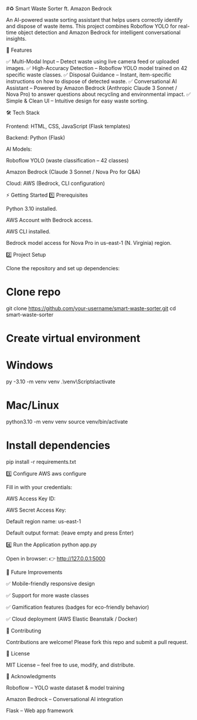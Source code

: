#♻️ Smart Waste Sorter ft. Amazon Bedrock

An AI-powered waste sorting assistant that helps users correctly identify and dispose of waste items.
This project combines Roboflow YOLO for real-time object detection and Amazon Bedrock for intelligent conversational insights.

🚀 Features

✅ Multi-Modal Input – Detect waste using live camera feed or uploaded images.
✅ High-Accuracy Detection – Roboflow YOLO model trained on 42 specific waste classes.
✅ Disposal Guidance – Instant, item-specific instructions on how to dispose of detected waste.
✅ Conversational AI Assistant – Powered by Amazon Bedrock (Anthropic Claude 3 Sonnet / Nova Pro) to answer questions about recycling and environmental impact.
✅ Simple & Clean UI – Intuitive design for easy waste sorting.

🛠️ Tech Stack

Frontend: HTML, CSS, JavaScript (Flask templates)

Backend: Python (Flask)

AI Models:

Roboflow YOLO (waste classification – 42 classes)

Amazon Bedrock (Claude 3 Sonnet / Nova Pro for Q&A)

Cloud: AWS (Bedrock, CLI configuration)

⚡ Getting Started
1️⃣ Prerequisites

Python 3.10 installed.

AWS Account with Bedrock access.

AWS CLI installed.

Bedrock model access for Nova Pro in us-east-1 (N. Virginia) region.

2️⃣ Project Setup

Clone the repository and set up dependencies:

# Clone repo
git clone https://github.com/your-username/smart-waste-sorter.git
cd smart-waste-sorter

# Create virtual environment
# Windows
py -3.10 -m venv venv
.\venv\Scripts\activate

# Mac/Linux
python3.10 -m venv venv
source venv/bin/activate

# Install dependencies
pip install -r requirements.txt

3️⃣ Configure AWS
aws configure


Fill in with your credentials:

AWS Access Key ID: <your-access-key>

AWS Secret Access Key: <your-secret-key>

Default region name: us-east-1

Default output format: (leave empty and press Enter)

4️⃣ Run the Application
python app.py


Open in browser:
👉 http://127.0.0.1:5000

🌱 Future Improvements

✅ Mobile-friendly responsive design

✅ Support for more waste classes

✅ Gamification features (badges for eco-friendly behavior)

✅ Cloud deployment (AWS Elastic Beanstalk / Docker)

🤝 Contributing

Contributions are welcome! Please fork this repo and submit a pull request.

📜 License

MIT License – feel free to use, modify, and distribute.

🧠 Acknowledgments

Roboflow
 – YOLO waste dataset & model training

Amazon Bedrock
 – Conversational AI integration

Flask
 – Web app framework
